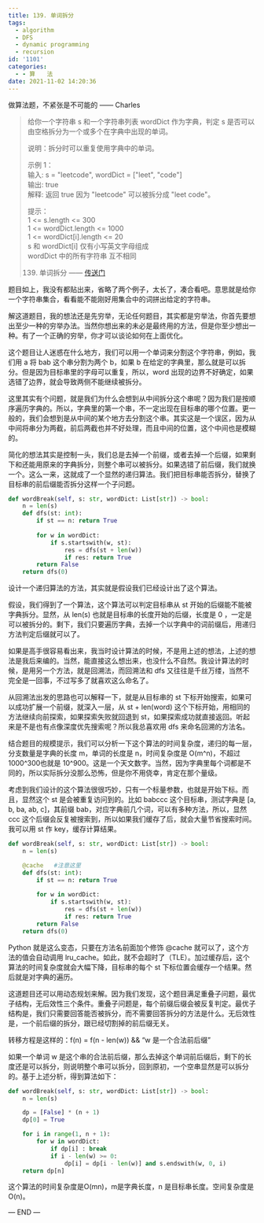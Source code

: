 ```yaml
---
title: 139. 单词拆分
tags:
  - algorithm
  - DFS
  - dynamic programming
  - recursion
id: '1101'
categories:
  - - 算　　法
date: 2021-11-02 14:20:36
---
```


做算法题，不紧张是不可能的 —— Charles

> 给你一个字符串 s 和一个字符串列表 wordDict 作为字典，判定 s 是否可以由空格拆分为一个或多个在字典中出现的单词。
> 
> 说明：拆分时可以重复使用字典中的单词。
> 
> 示例 1：  
> 输入: s = "leetcode", wordDict = ["leet", "code"]  
> 输出: true  
> 解释: 返回 true 因为 "leetcode" 可以被拆分成 "leet code"。
> 
> 提示：  
> 1 <= s.length <= 300  
> 1 <= wordDict.length <= 1000  
> 1 <= wordDict[i].length <= 20  
> s 和 wordDict[i] 仅有小写英文字母组成  
> wordDict 中的所有字符串 互不相同
> 
> 139. 单词拆分 —— [传送门](https://leetcode-cn.com/problems/word-break)

题目如上，我没有都贴出来，省略了两个例子，太长了，凑合看吧。意思就是给你一个字符串集合，看看能不能刚好用集合中的词拼出给定的字符串。

解这道题目，我的想法还是先穷举，无论任何题目，其实都是穷举法，你首先要想出至少一种的穷举办法。当然你想出来的未必是最终用的方法，但是你至少想出一种。有了一个正确的穷举，你才可以谈论如何在上面优化。

这个题目让人迷惑在什么地方，我们可以用一个单词来分割这个字符串，例如，我们用 a 将 bab 这个串分割为两个 b，如果 b 在给定的字典里，那么就是可以拆分。但是因为目标串里的字母可以重复，所以，word 出现的边界不好确定，如果选错了边界，就会导致两侧不能继续被拆分。

这里其实有个问题，就是我们为什么会想到从中间拆分这个串呢？因为我们是按顺序遍历字典的。所以，字典里的第一个串，不一定出现在目标串的哪个位置。更一般的，我们会想到是从中间的某个地方去分割这个串。其实这是一个误区，因为从中间将串分为两截，前后两截也并不好处理，而且中间的位置，这个中间也是模糊的。

简化的想法其实是控制一头，我们总是去掉一个前缀，或者去掉一个后缀，如果剩下和还能用原来的字典拆分，则整个串可以被拆分。如果选错了前后缀，我们就换一个。这么一来，这就成了一个显然的递归算法。我们把目标串能否拆分，替换了目标串的前后缀能否拆分这样一个子问题。

```python
def wordBreak(self, s: str, wordDict: List[str]) -> bool:
    n = len(s)
    def dfs(st: int):
        if st == n: return True
        
        for w in wordDict:
            if s.startswith(w, st):
                res = dfs(st + len(w))
                if res: return True
        return False
    return dfs(0)
```

设计一个递归算法的方法，其实就是假设我们已经设计出了这个算法。

假设，我们得到了一个算法，这个算法可以判定目标串从 st 开始的后缀能不能被字典拆分。显然，从 len(s) 也就是目标串的长度开始的后缀，长度是 0 ，一定是可以被拆分的。剩下，我们只要遍历字典，去掉一个以字典中的词前缀后，用递归方法判定后缀就可以了。

如果是高手很容易看出来，我当时设计算法的时候，不是用上述的想法，上述的想法是我后来编的。当然，能直接这么想出来，也没什么不自然。我设计算法的时候，是用另一个方法，就是回溯法，而回溯法和 dfs 又往往是千丝万缕，当然不完全是一回事，不过写多了就喜欢这么命名了。

从回溯法出发的思路也可以解释一下，就是从目标串的 st 下标开始搜索，如果可以成功扩展一个前缀，就深入一层，从 st + len(word) 这个下标开始，用相同的方法继续向前探索，如果探索失败就回退到 st，如果探索成功就直接返回。听起来是不是也有点像深度优先搜索呢？所以我总喜欢用 dfs 来命名回溯的方法名。

结合题目的规模提示，我们可以分析一下这个算法的时间复杂度，递归的每一层，分支数量是字典的长度 m，单词的长度是 n，时间复杂度是 O(m^n)，不超过 1000^300也就是 10^900。这是一个天文数字。当然，因为字典里每个词都是不同的，所以实际拆分没那么恐怖，但是你不用侥幸，肯定在那个量级。

考虑到我们设计的这个算法很很巧妙，只有一个标量参数，也就是开始下标。而且，显然这个 st 是会被重复访问到的。比如 babccc 这个目标串，测试字典是 [a, b, ba, ab, c]，其前缀 bab，对应字典前几个词，可以有多种方法，所以，显然 ccc 这个后缀会反复被搜索到，所以如果我们缓存了后，就会大量节省搜索时间。我可以用 st 作 key，缓存计算结果。

```python
def wordBreak(self, s: str, wordDict: List[str]) -> bool:
    n = len(s)

    @cache   #注意这里
    def dfs(st: int):
        if st == n: return True
        
        for w in wordDict:
            if s.startswith(w, st):
                res = dfs(st + len(w))
                if res: return True
        return False
    return dfs(0)
```

Python 就是这么变态，只要在方法名前面加个修饰 @cache 就可以了，这个方法的值会自动调用 lru_cache。如此，就不会超时了（TLE）。加过缓存后，这个算法的时间复杂度就会大幅下降，目标串的每个 st 下标位置会缓存一个结果。然后就是对字典的遍历。

这道题目还可以用动态规划来解。因为我们发现，这个题目满足重叠子问题，最优子结构，无后效性三个条件。重叠子问题是，每个前缀后缀会被反复判定。最优子结构是，我们只需要回答能否被拆分，而不需要回答拆分的方法是什么。无后效性是，一个前后缀的拆分，跟已经切割掉的前后缀无关。

转移方程是这样的：f(n) = f(n - len(w)) && “w 是一个合法前后缀”

如果一个单词 w 是这个串的合法前后缀，那么去掉这个单词前后缀后，剩下的长度还是可以拆分，则说明整个串可以拆分，回到原初，一个空串显然是可以拆分的。基于上述分析，得到算法如下：

```python
def wordBreak(self, s: str, wordDict: List[str]) -> bool:
    n = len(s)

    dp = [False] * (n + 1)
    dp[0] = True

    for i in range(1, n + 1):
        for w in wordDict:
            if dp[i] : break
            if i - len(w) >= 0:
                dp[i] = dp[i - len(w)] and s.endswith(w, 0, i)
    return dp[n]
```

这个算法的时间复杂度是O(mn)，m是字典长度，n 是目标串长度。空间复杂度是 O(n)。

— END —